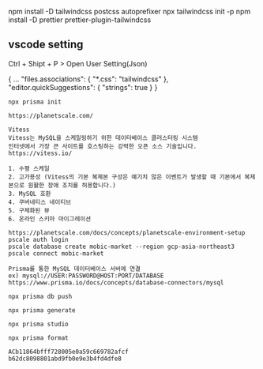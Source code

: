 npm install -D tailwindcss postcss autoprefixer
npx tailwindcss init -p
npm install -D prettier prettier-plugin-tailwindcss

## vscode setting

Ctrl + Shipt + P > Open User Setting(Json)

{
...
"files.associations": {
"\*.css": "tailwindcss"
},
"editor.quickSuggestions": {
"strings": true
}
}

```
npx prisma init
```

```
https://planetscale.com/
```

```
Vitess
Vitess는 MySQL을 스케일링하기 위한 데이터베이스 클러스터링 시스템
인터넷에서 가장 큰 사이트를 호스팅하는 강력한 오픈 소스 기술입니다.
https://vitess.io/

1. 수평 스케일
2. 고가용성 (Vitess의 기본 복제본 구성은 예기치 않은 이벤트가 발생할 때 기본에서 복제본으로 원활한 장애 조치를 허용합니다.)
3. MySQL 호환
4. 쿠버네티스 네이티브
5. 구체화된 뷰
6. 온라인 스키마 마이그레이션
```

```
https://planetscale.com/docs/concepts/planetscale-environment-setup
pscale auth login
pscale database create mobic-market --region gcp-asia-northeast3
pscale connect mobic-market
```

```
Prisma를 통한 MySQL 데이터베이스 서버에 연결
ex) mysql://USER:PASSWORD@HOST:PORT/DATABASE
https://www.prisma.io/docs/concepts/database-connectors/mysql
```

```
npx prisma db push
```

```
npx prisma generate
```

```
npx prisma studio
```

```
npx prisma format
```

```
ACb11864bfff728005e0a59c669782afcf
b62dc8098801abd9fb0e9e3b4fd4dfe8
```
